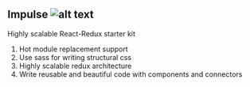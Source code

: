 ## Impulse  ![alt text](http://static1.squarespace.com/static/586d3da05016e1d9828c3e36/t/593ad7cc29687fe5f8cb466b/1497028559111/impulse-icon%401200x.png?format=100w "Logo Title Text 1")

Highly scalable React-Redux starter kit

1. Hot module replacement support
2. Use sass for writing structural css
3. Highly scalable redux architecture
4. Write reusable and beautiful code with components and connectors 
